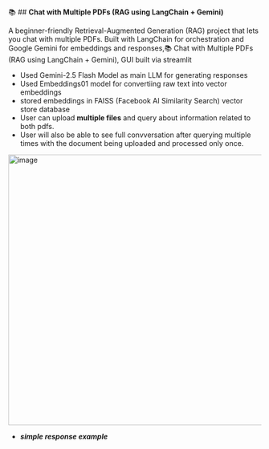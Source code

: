 📚 ## **Chat with Multiple PDFs (RAG using LangChain + Gemini)**

A beginner-friendly Retrieval-Augmented Generation (RAG) project that lets you chat with multiple PDFs. Built with LangChain for orchestration and Google Gemini for embeddings and responses,📚 Chat with Multiple PDFs (RAG using LangChain + Gemini), GUI built via streamlit

- Used Gemini-2.5 Flash Model as main LLM for generating responses
- Used Embeddings01 model for convertiing raw text into vector embeddings
- stored embeddings in FAISS (Facebook AI Similarity Search) vector store database
- User can upload **multiple files** and query about information related to both pdfs.
- User will also be able to see full convversation after querying multiple times with the document being uploaded and processed only once.
<img width="960" height="540" alt="image" src="https://github.com/user-attachments/assets/3d873c34-daef-41a3-a990-511d2a7316ba" />

- <em> **simple response example** </em>
